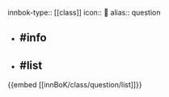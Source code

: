 innbok-type:: [[class]]
icon:: 💭
alias:: question

- ## #info 

- ## #list 
{{embed [[innBoK/class/question/list]]}}











